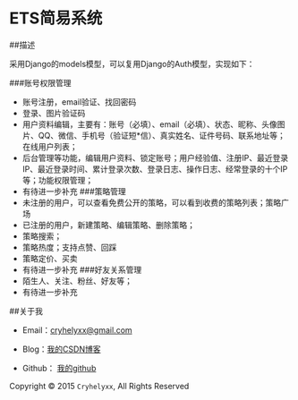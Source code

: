 ETS简易系统
=============

##描述

采用Django的models模型，可以复用Django的Auth模型，实现如下：

###账号权限管理
* 账号注册，email验证、找回密码
* 登录、图片验证码
* 用户资料编辑，主要有：账号（必填）、email（必填）、状态、昵称、头像图片、QQ、微信、手机号（验证短*信）、真实姓名、证件号码、联系地址等；在线用户列表；
* 后台管理等功能，编辑用户资料、锁定账号；用户经验值、注册IP、最近登录IP、最近登录时间、累计登录次数、登录日志、操作日志、经常登录的十个IP等；功能权限管理；
* 有待进一步补充
###策略管理
* 未注册的用户，可以查看免费公开的策略，可以看到收费的策略列表；策略广场
* 已注册的用户，新建策略、编辑策略、删除策略；
* 策略搜索；
* 策略热度；支持点赞、回踩
* 策略定价、买卖
* 有待进一步补充
###好友关系管理
* 陌生人、关注、粉丝、好友等；
* 有待进一步补充


##关于我

* Email：cryhelyxx@gmail.com

* Blog：[我的CSDN博客](http://blog.csdn.net/Cryhelyxx "Cryhelyxx的挨踢博客")

* Github： [我的github](https://github.com/Cryhelyxx "Cryhelyxx的github")

Copyright © 2015 `Cryhelyxx`, All Rights Reserved
